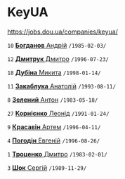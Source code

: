 # KeyUA

https://jobs.dou.ua/companies/keyua/

`10` [**Богданов** Андрій](/players/bogdanov.andriy.19850203.jpg) `/1985-02-03/`

`12` [**Дмитрук** Дмитро](/players/dmitruk.dmitro.19960723.jpg) `/1996-07-23/`

`18` [**Дубіна** Микита](/players/dubina.nikita.19980114.jpg) `/1998-01-14/`

`11` [**Закаблука** Анатолій](/players/zakabluka.anatoliy.19930811.jpg) `/1993-08-11/`

`8` [**Зелений** Антон](/players/zeleniy.anton.19830518.jpg) `/1983-05-18/`

`27` [**Корнієнко** Леонід](/players/kornienko.leonid.19910124.jpg) `/1991-01-24/`

`9` [**Красавін** Артем](/players/krasavin.artem.19960411.jpg) `/1996-04-11/`

`4` [**Погодін** Евгеній](/players/pogodin.evgenii19960826.JPG) `/1996-08-26/`

`1` [**Троценко** Дмитро](/players/trocenko.dmitro.19830201.jpg) `/1983-02-01/`

`3` [**Шок** Сергій](/players/shok.sergey.19891129.jpg) `/1989-11-29/`
